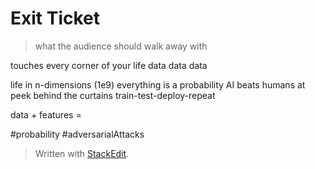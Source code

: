 
# Exit Ticket
> what the audience should walk away with

touches every corner of your life
data data data

life in n-dimensions (1e9)
everything is a probability
AI beats humans at
peek behind the curtains
train-test-deploy-repeat



data + features = 


#probability
#adversarialAttacks


> Written with [StackEdit](https://stackedit.io/).
<!--stackedit_data:
eyJoaXN0b3J5IjpbLTE4NTAxNTc0NjIsLTc4NzczMzE3OCwtOT
A1OTE3NDIsMTg3NzA4NzczNV19
-->